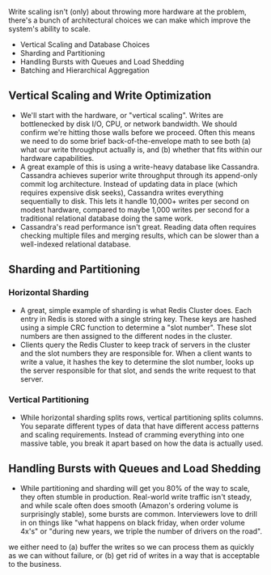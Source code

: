 Write scaling isn't (only) about throwing more hardware at the problem, there's a bunch of architectural choices we can make which improve the system's ability to scale.

* Vertical Scaling and Database Choices
* Sharding and Partitioning
* Handling Bursts with Queues and Load Shedding
* Batching and Hierarchical Aggregation

## Vertical Scaling and Write Optimization

* We'll start with the hardware, or "vertical scaling". Writes are bottlenecked by disk I/O, CPU, or network bandwidth. We should confirm we're hitting those walls before we proceed. Often this means we need to do some brief back-of-the-envelope math to see both 
(a) what our write throughput actually is, and 
(b) whether that fits within our hardware capabilities.
* A great example of this is using a write-heavy database like Cassandra. Cassandra achieves superior write throughput through its append-only commit log architecture. Instead of updating data in place (which requires expensive disk seeks), Cassandra writes everything sequentially to disk. This lets it handle 10,000+ writes per second on modest hardware, compared to maybe 1,000 writes per second for a traditional relational database doing the same work.
* Cassandra's read performance isn't great. Reading data often requires checking multiple files and merging results, which can be slower than a well-indexed relational database.

## Sharding and Partitioning

### Horizontal Sharding

* A great, simple example of sharding is what Redis Cluster does. Each entry in Redis is stored with a single string key. These keys are hashed using a simple CRC function to determine a "slot number". These slot numbers are then assigned to the different nodes in the cluster.
* Clients query the Redis Cluster to keep track of servers in the cluster and the slot numbers they are responsible for. When a client wants to write a value, it hashes the key to determine the slot number, looks up the server responsible for that slot, and sends the write request to that server.

### Vertical Partitioning

* While horizontal sharding splits rows, vertical partitioning splits columns. You separate different types of data that have different access patterns and scaling requirements. Instead of cramming everything into one massive table, you break it apart based on how the data is actually used.

## Handling Bursts with Queues and Load Shedding

* While partitioning and sharding will get you 80% of the way to scale, they often stumble in production. Real-world write traffic isn't steady, and while scale often does smooth (Amazon's ordering volume is surprisingly stable), some bursts are common. Interviewers love to drill in on things like "what happens on black friday, when order volume 4x's" or "during new years, we triple the number of drivers on the road".

we either need to 
(a) buffer the writes so we can process them as quickly as we can without failure, or 
(b) get rid of writes in a way that is acceptable to the business. 